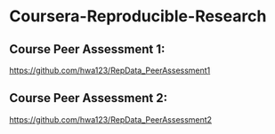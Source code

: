 # Coursera-Reproducible-Research
## Course Peer Assessment 1:
https://github.com/hwa123/RepData_PeerAssessment1

## Course Peer Assessment 2: 
https://github.com/hwa123/RepData_PeerAssessment2

